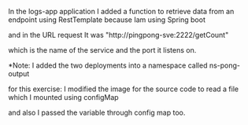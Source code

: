 In the logs-app application I added a function to retrieve data
from an endpoint using RestTemplate because Iam using Spring boot

and in the URL request It was "http://pingpong-sve:2222/getCount" 

which is the name of the service and the port it listens on.

*Note: I added the two deployments into a namespace called ns-pong-output

for this exercise: I modified the image for the source code to read a file which I mounted using configMap

and also I passed the variable through config map too.
